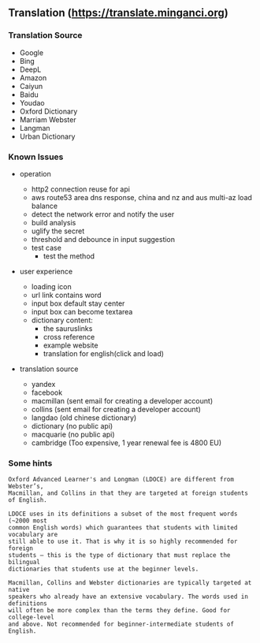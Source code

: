 ## Translation (https://translate.minganci.org)

### Translation Source

  - Google
  - Bing
  - DeepL
  - Amazon
  - Caiyun
  - Baidu
  - Youdao
  - Oxford Dictionary
  - Marriam Webster
  - Langman
  - Urban Dictionary

### Known Issues

* operation
  - http2 connection reuse for api
  - aws route53 area dns response, china and nz and aus multi-az load balance
  - detect the network error and notify the user
  - build analysis
  - uglify the secret
  - threshold and debounce in input suggestion
  - test case
      - test the method

* user experience
  - loading icon
  - url link contains word
  - input box default stay center
  - input box can become textarea
  - dictionary content:
      - the sauruslinks
      - cross reference
      - example website
      - translation for english(click and load)

* translation source
  - yandex
  - facebook
  - macmillan (sent email for creating a developer account)
  - collins (sent email for creating a developer account)
  - langdao (old chinese dictionary)
  - dictionary (no public api)
  - macquarie (no public api)
  - cambridge (Too expensive, 1 year renewal fee is 4800 EU)

### Some hints

```
Oxford Advanced Learner's and Longman (LDOCE) are different from Webster’s,
Macmillan, and Collins in that they are targeted at foreign students of English.

LDOCE uses in its definitions a subset of the most frequent words (~2000 most
common English words) which guarantees that students with limited vocabulary are
still able to use it. That is why it is so highly recommended for foreign
students — this is the type of dictionary that must replace the bilingual
dictionaries that students use at the beginner levels.

Macmillan, Collins and Webster dictionaries are typically targeted at native
speakers who already have an extensive vocabulary. The words used in definitions
will often be more complex than the terms they define. Good for college-level
and above. Not recommended for beginner-intermediate students of English.
```

